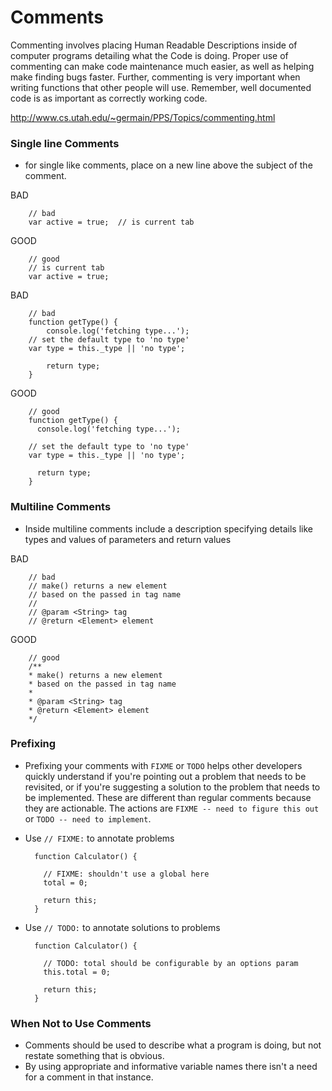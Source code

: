 # Comments

Commenting involves placing Human Readable Descriptions inside of computer programs detailing what the Code is doing. Proper use of commenting can make code maintenance much easier, as well as helping make finding bugs faster. Further, commenting is very important when writing functions that other people will use. Remember, well documented code is as important as correctly working code.

http://www.cs.utah.edu/~germain/PPS/Topics/commenting.html

### Single line Comments

* for single like comments, place on a new line above the subject of the comment.

BAD

		// bad
		var active = true;  // is current tab

GOOD

		// good
		// is current tab
		var active = true;

BAD

		// bad
		function getType() {
  			console.log('fetching type...');
  		// set the default type to 'no type'
  		var type = this._type || 'no type';

 			return type;
		}
GOOD

		// good
		function getType() {
		  console.log('fetching type...');

		// set the default type to 'no type'
		var type = this._type || 'no type';

		  return type;
		}


### Multiline Comments

* Inside multiline comments include a description specifying details like types and values of parameters and return values 

BAD

		// bad
		// make() returns a new element
		// based on the passed in tag name
		//
		// @param <String> tag
		// @return <Element> element

GOOD

		// good
		/**
 		* make() returns a new element
 		* based on the passed in tag name
 		*
 		* @param <String> tag
 		* @return <Element> element
 		*/

### Prefixing

* Prefixing your comments with `FIXME` or `TODO` helps other developers quickly understand if you're pointing out a problem that needs to be revisited, or if you're suggesting a solution to the problem that needs to be implemented. These are different than regular comments because they are actionable. The actions are `FIXME -- need to figure this out` or `TODO -- need to implement`.

* Use `// FIXME:` to annotate problems

		function Calculator() {

		  // FIXME: shouldn't use a global here
		  total = 0;

		  return this;
		}

* Use `// TODO:` to annotate solutions to problems

		function Calculator() {

		  // TODO: total should be configurable by an options param
		  this.total = 0;

		  return this;
		}


### When Not to Use Comments

* Comments should be used to describe what a program is doing, but not restate something that is obvious. 
* By using appropriate and informative variable names there isn't a need for a comment in that instance.
